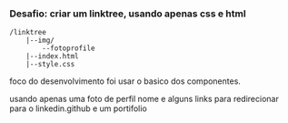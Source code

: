 ### Desafio: criar um linktree, usando apenas css e html
```
/linktree
    |--img/
        --fotoprofile
    |--index.html
    |--style.css
```

foco do desenvolvimento foi usar o basico dos componentes.

usando apenas uma foto de perfil nome e alguns links para redirecionar para o linkedin.github e um portifolio


